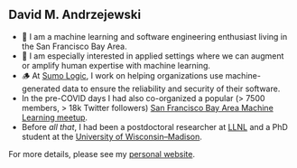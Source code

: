 ## David M. Andrzejewski

* 🌉 I am a machine learning and software engineering enthusiast living in the San Francisco Bay Area.
* 🤖 I am especially interested in applied settings where we can augment or amplify human expertise with machine learning.
* 🪵 At [Sumo Logic](https://www.sumologic.com/), I work on helping organizations use machine-generated data to ensure the reliability and security of their software. 
* In the pre-COVID days I had also co-organized a popular (> 7500 members, > 18k Twitter followers) [San Francisco Bay Area Machine Learning meetup](https://www.meetup.com/sf-bayarea-machine-learning/).
* Before _all that_, I had been a postdoctoral researcher at [LLNL](https://www.llnl.gov/) and a PhD student at the [University of Wisconsin–Madison](https://www.wisc.edu/).

For more details, please see my [personal website](https://www.david-andrzejewski.com/).
